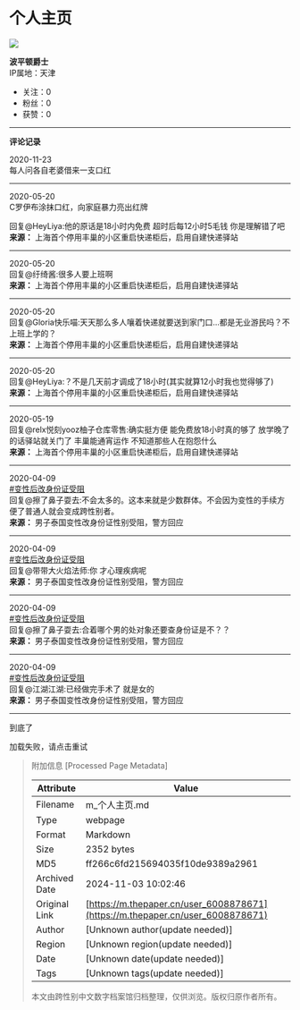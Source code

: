 个人主页
=======

![](https://file.thepaper.cn/clt/img/defHeadNew.png)

**波平顿爵士**  
IP属地：天津

- 关注：0
- 粉丝：0
- 获赞：0

---

**评论记录**

2020-11-23  
每人问各自老婆借来一支口红

---

2020-05-20  
C罗伊布涂抹口红，向家庭暴力亮出红牌  

回复@HeyLiya:他的原话是18小时内免费 超时后每12小时5毛钱 你是理解错了吧  
**来源：** 上海首个停用丰巢的小区重启快递柜后，启用自建快递驿站

---

2020-05-20  
回复@纡绮酱:很多人要上班啊  
**来源：** 上海首个停用丰巢的小区重启快递柜后，启用自建快递驿站

---

2020-05-20  
回复@Gloria快乐喵:天天那么多人嚷着快递就要送到家门口…都是无业游民吗？不上班上学的？  
**来源：** 上海首个停用丰巢的小区重启快递柜后，启用自建快递驿站

---

2020-05-20  
回复@HeyLiya:？不是几天前才调成了18小时(其实就算12小时我也觉得够了)  
**来源：** 上海首个停用丰巢的小区重启快递柜后，启用自建快递驿站

---

2020-05-19  
回复@relx悦刻yooz柚子仓库零售:确实挺方便 能免费放18小时真的够了 放学晚了的话驿站就关门了 丰巢能通宵运作 不知道那些人在抱怨什么  
**来源：** 上海首个停用丰巢的小区重启快递柜后，启用自建快递驿站

---

2020-04-09  
[#变性后改身份证受阻](/topicword_2262)  
回复@擦了鼻子耍去:不会太多的。这本来就是少数群体。不会因为变性的手续方便了普通人就会变成跨性别者。  
**来源：** 男子泰国变性改身份证性别受阻，警方回应

---

2020-04-09  
[#变性后改身份证受阻](/topicword_2262)  
回复@带带大火焰法师:你 才心理疾病呢  
**来源：** 男子泰国变性改身份证性别受阻，警方回应

---

2020-04-09  
[#变性后改身份证受阻](/topicword_2262)  
回复@擦了鼻子耍去:合着哪个男的处对象还要查身份证是不？？  
**来源：** 男子泰国变性改身份证性别受阻，警方回应

---

2020-04-09  
[#变性后改身份证受阻](/topicword_2262)  
回复@江湖江湖:已经做完手术了 就是女的  
**来源：** 男子泰国变性改身份证性别受阻，警方回应

---

到底了

加载失败，请点击重试

> 附加信息 [Processed Page Metadata]
>
> | Attribute       | Value                                  |
> |-----------------|----------------------------------------|
> | Filename        | m_个人主页.md                             |
> | Type            | webpage                                 |
> | Format          | Markdown                               |
> | Size            | 2352 bytes                           |
> | MD5             | ff266c6fd215694035f10de9389a2961                                  |
> | Archived Date   | 2024-11-03 10:02:46                             |
> | Original Link   | [https://m.thepaper.cn/user_6008878671](https://m.thepaper.cn/user_6008878671)                         |
> | Author          | [Unknown author(update needed)]                              |
> | Region          | [Unknown region(update needed)]                              |
> | Date            | [Unknown date(update needed)]                                 |
> | Tags            | [Unknown tags(update needed)]                                 |
>
> 本文由跨性别中文数字档案馆归档整理，仅供浏览。版权归原作者所有。
>